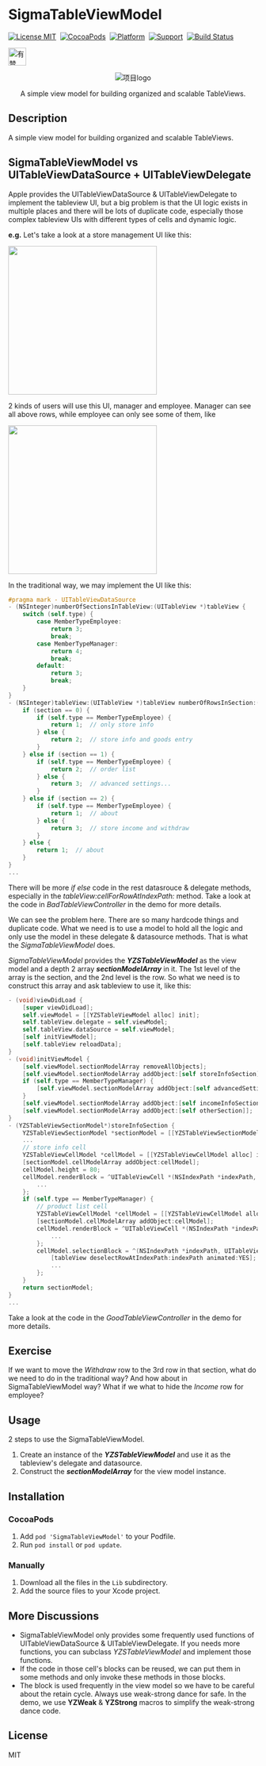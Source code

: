 # SigmaTableViewModel

[![License MIT](https://img.shields.io/badge/license-MIT-green.svg?style=flat)](https://github.com/youzan/SigmaTableViewModel/blob/master/LICENSE)&nbsp;
[![CocoaPods](https://img.shields.io/badge/pod-v1.0.0-blue.svg)](http://cocoapods.org/?q=SigmaTableViewModel)&nbsp;
[![Platform](https://img.shields.io/badge/platform-ios-yellow.svg)](https://www.apple.com/nl/ios/)&nbsp;
[![Support](https://img.shields.io/badge/support-iOS%206%2B%20-blue.svg?style=flat)](https://www.apple.com/nl/ios/)&nbsp;
[![Build Status](https://travis-ci.org/youzan/SigmaTableViewModel.svg?branch=master)](https://travis-ci.org/youzan/SigmaTableViewModel)

<p>
<a href="https://github.com/youzan/"><img alt="有赞logo" width="36px" src="https://img.yzcdn.cn/public_files/2017/02/09/e84aa8cbbf7852688c86218c1f3bbf17.png" alt="youzan">
</p></a>
<p align="center">
    <img alt="项目logo" src="https://github.com/youzan/SigmaTableViewModel/blob/master/images/sigma.png">
</p>
<p align="center">A simple view model for building organized and scalable TableViews.</p>

## Description
A simple view model for building organized and scalable TableViews.

## SigmaTableViewModel vs UITableViewDataSource + UITableViewDelegate
Apple provides the UITableViewDataSource & UITableViewDelegate to implement the tableview UI, but a big problem is that the UI logic exists in multiple places and there will be lots of duplicate code, especially those complex tableview UIs with different types of cells and dynamic logic.

**e.g.** Let's take a look at a store management UI like this:

<img src="https://github.com/youzan/SigmaTableViewModel/blob/master/images/manager.png" width="300">

2 kinds of users will use this UI, manager and employee. Manager can see all above rows, while employee can only see some of them, like

<img src="https://github.com/youzan/SigmaTableViewModel/blob/master/images/employee.png" width="300">


In the traditional way, we may implement the UI like this:
```objective-c
#pragma mark - UITableViewDataSource
- (NSInteger)numberOfSectionsInTableView:(UITableView *)tableView {
    switch (self.type) {
        case MemberTypeEmployee:
            return 3;
            break;
        case MemberTypeManager:
            return 4;
            break;
        default:
            return 3;
            break;
    }
}
- (NSInteger)tableView:(UITableView *)tableView numberOfRowsInSection:(NSInteger)section {
    if (section == 0) {
        if (self.type == MemberTypeEmployee) {
            return 1;  // only store info
        } else {
            return 2;  // store info and goods entry
        }
    } else if (section == 1) {
        if (self.type == MemberTypeEmployee) {
            return 2;  // order list
        } else {
            return 3;  // advanced settings...
        }
    } else if (section == 2) {
        if (self.type == MemberTypeEmployee) {
            return 1;  // about
        } else {
            return 3;  // store income and withdraw
        }
    } else {
        return 1;  // about
    }
}
... 
```

There will be more *if else* code in the rest datasrouce & delegate methods, especially in the *tableView:cellForRowAtIndexPath:* method. Take a look at the code in *BadTableViewController* in the demo for more details. 

We can see the problem here. There are so many hardcode things and duplicate code. What we need is to use a model to hold all the logic and only use the model in these delegate & datasource methods.  That is what the *SigmaTableViewModel* does.

*SigmaTableViewModel* provides the ***YZSTableViewModel*** as the view model and a depth 2 array ***sectionModelArray*** in it. The 1st level of the array is the section, and the 2nd level is the row. So what we need is to construct this array and ask tableview to use it, like this:

```objective-c
- (void)viewDidLoad {
    [super viewDidLoad];
    self.viewModel = [[YZSTableViewModel alloc] init];
    self.tableView.delegate = self.viewModel;
    self.tableView.dataSource = self.viewModel;
    [self initViewModel];
    [self.tableView reloadData];
}
- (void)initViewModel {
    [self.viewModel.sectionModelArray removeAllObjects];
    [self.viewModel.sectionModelArray addObject:[self storeInfoSection]];
    if (self.type == MemberTypeManager) {
        [self.viewModel.sectionModelArray addObject:[self advancedSettinsSection]];
    }
    [self.viewModel.sectionModelArray addObject:[self incomeInfoSection]];
    [self.viewModel.sectionModelArray addObject:[self otherSection]];
}
- (YZSTableViewSectionModel*)storeInfoSection {
    YZSTableViewSectionModel *sectionModel = [[YZSTableViewSectionModel alloc] init];
    ...
    // store info cell
    YZSTableViewCellModel *cellModel = [[YZSTableViewCellModel alloc] init];
    [sectionModel.cellModelArray addObject:cellModel];
    cellModel.height = 80;
    cellModel.renderBlock = ^UITableViewCell *(NSIndexPath *indexPath, UITableView *tableView) {
        ...
    };
    if (self.type == MemberTypeManager) {
        // product list cell
        YZSTableViewCellModel *cellModel = [[YZSTableViewCellModel alloc] init];
        [sectionModel.cellModelArray addObject:cellModel];
        cellModel.renderBlock = ^UITableViewCell *(NSIndexPath *indexPath, UITableView *tableView) {
            ...
        };
        cellModel.selectionBlock = ^(NSIndexPath *indexPath, UITableView *tableView) {
            [tableView deselectRowAtIndexPath:indexPath animated:YES];
            ...
        };
    }
    return sectionModel;
}
...
```
Take a look at the code in the *GoodTableViewController* in the demo for more details.  


## Exercise
If we want to move the *Withdraw* row to the 3rd row in that section, what do we need to do in the traditional way? And how about in SigmaTableViewModel way? What if we what to hide the *Income* row for employee? 

## Usage 
2 steps to use the SigmaTableViewModel.

 1. Create an instance of the ***YZSTableViewModel*** and use it as the tableview's delegate and datasource.
 2. Construct the ***sectionModelArray*** for the view model instance.

## Installation
### CocoaPods
 1. Add `pod 'SigmaTableViewModel'` to your Podfile.
 2. Run `pod install` or `pod update`.

### Manually
 1. Download all the files in the `Lib` subdirectory.
 2. Add the source files to your Xcode project.

## More Discussions
 - SigmaTableViewModel only provides some frequently used functions of UITableViewDataSource & UITableViewDelegate. If you needs more functions, you can subclass *YZSTableViewModel* and implement those functions. 
 - If the code in those cell's blocks can be reused,  we can put them in some methods and only invoke these methods in those blocks.
 - The block is used frequently in the view model so we have to be careful about the retain cycle. Always use weak-strong dance for safe. In the demo, we use **YZWeak** & **YZStrong** macros to simplify the weak-strong dance code.

## License
MIT 